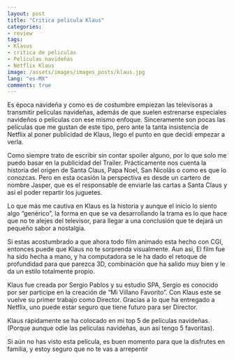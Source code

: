 ```yaml
---
layout: post
title: "Critica pelicula Klaus"
categories:
- review
tags: 
- Klasus
- critica de peliculas
- Peliculas navideñas
- Netflix Klaus
image: /assets/images/images_posts/klaus.jpg
lang: "es-MX"
comments: true
---
```

Es época navideña y como es de costumbre empiezan las televisoras a transmitir películas navideñas, además de que suelen estrenarse especiales navideños o películas con ese mismo enfoque. Sinceramente son pocas las películas que me gustan de este tipo, pero ante la tanta insistencia de Netflix al poner publicidad de Klaus, llego el punto en que decidi empezar a verla.

Como siempre trato de escribir sin contar spoiler alguno, por lo que solo me puedo basar en la publicidad del Trailer. Prácticamente nos cuenta la historia del origen de Santa Claus, Papa Noel, San Nicolás o como es que lo conozcas. Pero en esta ocasión la perspectiva es desde un cartero de nombre Jasper, que es el responsable de enviarle las cartas a Santa Claus y así el poder repartir los juguetes.

Lo que más me cautiva en Klaus es la historia y aunque el inicio lo siento algo “genérico”, la forma en que se va desarrollando la trama es lo que hace que no te alejes del televisor, para llegar a una conclusión que te dejará un pequeño sabor a nostalgia.

Si estas acostumbrado a que ahora todo film animado esta hecho con CGI, entonces puede que Klaus no te sorprenda visualmente. Aun asi, El film fue ha sido hecha a mano, y ha computadora se le ha dado el retoque de profundidad para que parezca 3D, combinación que ha salido muy bien y le da un estilo totalmente propio.

Klaus fue creada por Sergio Pablos y su estudio SPA, Sergio es conocido por ser participe en la creación de “Mi Villano Favorito”. Con Klaus este se vuelve su primer trabajo como Director. Gracias a lo que ha entregado a Netflix, uno puede estar seguro que tiene futuro para ser Director.

Klaus rápidamente se ha colocado en mi top 5 de películas navideñas. (Porque aunque odie las películas navideñas, aun asi tengo 5 favoritas).

Si aún no has visto esta película, es buen momento para que la disfrutes en familia, y estoy seguro que no te vas a arrepentir
